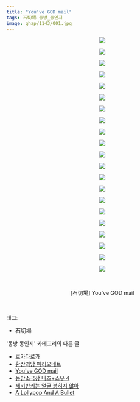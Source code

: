 ```yaml
---
title: "You've GOD mail"
tags: 石切場 동방_동인지
image: ghap/1143/001.jpg
---
```

<div class="article">
<p style="text-align: center; clear: none; float: none;"><img src="{{ site.nasurl }}/ghap/1143/001.jpg"/></p>
<p style="text-align: center; clear: none; float: none;"><img src="{{ site.nasurl }}/ghap/1143/002.jpg"/></p>
<p style="text-align: center; clear: none; float: none;"><img src="{{ site.nasurl }}/ghap/1143/003.jpg"/></p>
<p style="text-align: center; clear: none; float: none;"><img src="{{ site.nasurl }}/ghap/1143/004.jpg"/></p>
<p style="text-align: center; clear: none; float: none;"><img src="{{ site.nasurl }}/ghap/1143/005.jpg"/></p>
<p style="text-align: center; clear: none; float: none;"><img src="{{ site.nasurl }}/ghap/1143/006.jpg"/></p>
<p style="text-align: center; clear: none; float: none;"><img src="{{ site.nasurl }}/ghap/1143/007.jpg"/></p>
<p style="text-align: center; clear: none; float: none;"><img src="{{ site.nasurl }}/ghap/1143/008.jpg"/></p>
<p style="text-align: center; clear: none; float: none;"><img src="{{ site.nasurl }}/ghap/1143/009.jpg"/></p>
<p style="text-align: center; clear: none; float: none;"><img src="{{ site.nasurl }}/ghap/1143/010.jpg"/></p>
<p style="text-align: center; clear: none; float: none;"><img src="{{ site.nasurl }}/ghap/1143/011.jpg"/></p>
<p style="text-align: center; clear: none; float: none;"><img src="{{ site.nasurl }}/ghap/1143/012.jpg"/></p>
<p style="text-align: center; clear: none; float: none;"><img src="{{ site.nasurl }}/ghap/1143/013.jpg"/></p>
<p style="text-align: center; clear: none; float: none;"><img src="{{ site.nasurl }}/ghap/1143/014.jpg"/></p>
<p style="text-align: center; clear: none; float: none;"><img src="{{ site.nasurl }}/ghap/1143/015.jpg"/></p>
<p style="text-align: center; clear: none; float: none;"><img src="{{ site.nasurl }}/ghap/1143/016.jpg"/></p>
<p style="text-align: center; clear: none; float: none;"><img src="{{ site.nasurl }}/ghap/1143/017.jpg"/></p>
<p style="text-align: center; clear: none; float: none;"><img src="{{ site.nasurl }}/ghap/1143/018.jpg"/></p>
<p style="text-align: center; clear: none; float: none;"><img src="{{ site.nasurl }}/ghap/1143/019.jpg"/></p>
<p style="text-align: center; clear: none; float: none;"><img src="{{ site.nasurl }}/ghap/1143/020.jpg"/></p>
<p style="text-align: center; clear: none; float: none;"><img src="{{ site.nasurl }}/ghap/1143/021.jpg"/></p>
<p style="text-align: center; clear: none; float: none;"><br/></p>
<p style="text-align: center; clear: none; float: none;">[石切場] You've GOD mail</p>
<p><br/></p>
</div><div class="tagTrail">
<p>태그: </p>
<ul>
<li>石切場</li>
</ul>
</div><div class="another">
<p>'동방 동인지' 카테고리의 다른 글</p>
<ul>
<li><a href="/2016-07-27-ghap_1145">로카타로카</a></li>
<li><a href="/2016-07-27-ghap_1144">환상괴담 마리오네트</a></li>
<li><a href="/2016-07-27-ghap_1143">You've GOD mail</a></li>
<li><a href="/2016-07-27-ghap_1142">동방소극장 나즈+쇼우 4</a></li>
<li><a href="/2016-07-27-ghap_1141">세키반키는 얼굴 붉히지 않아</a></li>
<li><a href="/2016-07-27-ghap_1140">A Lollypop And A Bullet</a></li>
</ul>
</div><div class="cb_module cb_fluid">
<div class="cb_wrt cb_profile">
</div><!-- commentList close -->
</div>